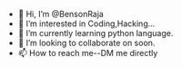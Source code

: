 - 👋 Hi, I’m @BensonRaja
- 👀 I’m interested in Coding,Hacking...
- 🌱 I’m currently learning python language.
- 💞️ I’m looking to collaborate on soon.
- 📫 How to reach me--DM me directly

<!---
BensonRaja/BensonRaja is a ✨ special ✨ repository because its `README.md` (this file) appears on your GitHub profile.
You can click the Preview link to take a look at your changes.
--->
